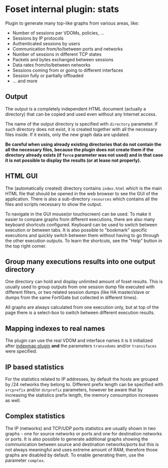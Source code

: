 # Foset internal plugin: stats

Plugin to generate many top-like graphs from various areas, like:
- Number of sessions per VDOMs, policies, ...
- Sessions by IP protocols
- Authenticated sessions by users
- Communication from/to/between ports and networks
- Number of sessions in different TCP states
- Packets and bytes exchanged between sessions
- Data rates from/to/between networks
- Sessions coming from or going to different interfaces
- Session fully or partially offloaded
- ... and more

## Output 

The output is a completely independent HTML document (actually a directory) that can be copied and used even without
any Internet access.

The name of the output directory is specified with `directory` parameter. If such directory does not exist, it is created
together with all the necessary files inside. If it exists, only the new graph data are updated.

**Be careful when using already existing directories that do not contain the all the necessary files, because the plugin does 
not create them if the directory already exists (if `force` parameter was not used) and in that case it is not possible to 
display the results (or at lease not properly).**

## HTML GUI

The (automatically created) directory contains `index.html` which is the main HTML file that should be opened 
in the web browser to see the GUI of the application. There is also a sub-directory `resources` which contains all the files
and scripts necessary to show the output.

To navigate in the GUI mouse(or touchscreen) can be used. To make it easier to compare graphs from different executions,
there are also many keyboard shortcuts configured. Keyboard can be used to switch between execution or between tabs.
It is also possible to "bookmark" specific executions and quickly switch between them without having to go through the
other execution outputs. To learn the shortcuts, see the "Help" button in the top right corner.

## Group many executions results into one output directory

One directory can hold and display unlimited amount of foset results. This is usually used to group outputs from one session 
dump file executed with different filters, or two related session dumps (like HA master/slave or dumps from the same
FortiGate but collected in different times).

All graphs are always calculated from one execution only, but at top of the page there is a select-box to switch between
different execution results.

## Mapping indexes to real names

The plugin can use the real VDOM and interface names it is it initialized after [indexmap plugin](/plugins/indexmap/indexmap.md)
**and** the parameters `transvdoms` and/or `transifaces` were specified.

## IP based statistics

For the statistics related to IP addresses, by default the hosts are grouped by /24 networks they belong to. Different
prefix length can be specified with `srcprefix` and/or `dstprefix` parameters, however be aware that by increasing the
statistics prefix length, the memory consumption increases as well.

## Complex statistics

The IP (networks) and TCP/UDP ports statistics are usually shown in two graphs - one for source networks or ports and
one for destination networks or ports. It is also possible to generate additional graphs showing the communication
between source and destination networks/ports but this is not always meaningful and uses extreme amount of RAM, therefore
those graphs are disabled by default. To enable generating them, use the parameter `complex`.
